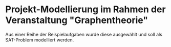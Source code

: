 # Projekt-Modellierung im Rahmen der Veranstaltung "Graphentheorie"

Aus einer Reihe der Beispielaufgaben wurde diese ausgewählt und soll als SAT-Problem modelliert werden.
